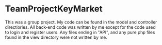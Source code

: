 # TeamProjectKeyMarket
 
This was a group project. My code can be found in the model and controller directiories. All back-end code was written by me except for the code used to login and register users. Any files ending in "API", and any pure php files found in the view directory were not written by me.